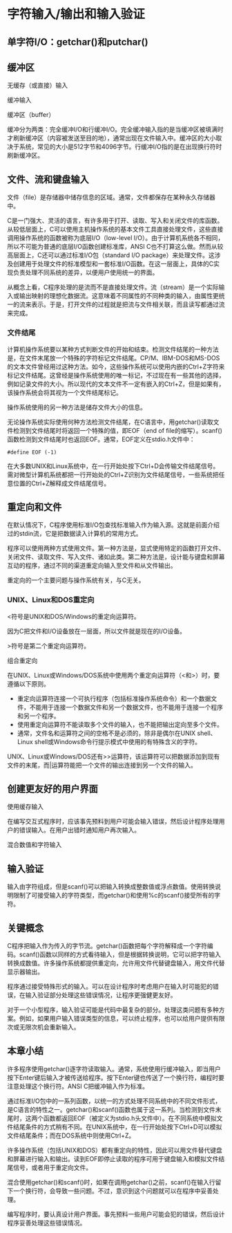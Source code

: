 # 字符输入/输出和输入验证

## 单字符I/O：getchar()和putchar()

## 缓冲区

无缓存（或直接）输入

缓冲输入

缓冲区（buffer）

缓冲分为两类：完全缓冲I/O和行缓冲I/O。完全缓冲输入指的是当缓冲区被填满时才刷新缓冲区（内容被发送至目的地），通常出现在文件输入中。缓冲区的大小取决于系统，常见的大小是512字节和4096字节。行缓冲I/O指的是在出现换行符时刷新缓冲区。

## 文件、流和键盘输入

文件（file）是存储器中储存信息的区域。通常，文件都保存在某种永久存储器中。

C是一门强大、灵活的语言，有许多用于打开、读取、写入和关闭文件的库函数。从较低层面上，C可以使用主机操作系统的基本文件工具直接处理文件，这些直接调用操作系统的函数被称为底层I/O（low-level I/O）。由于计算机系统各不相同，所以不可能为普通的底层I/O函数创建标准库，ANSI C也不打算这么做。然而从较高层面上，C还可以通过标准I/O包（standard I/O package）来处理文件。这涉及创建用于处理文件的标准模型和一套标准I/O函数。在这一层面上，具体的C实现负责处理不同系统的差异，以便用户使用统一的界面。

从概念上看，C程序处理的是流而不是直接处理文件。流（stream）是一个实际输入或输出映射的理想化数据流。这意味着不同属性的不同种类的输入，由属性更统一的流来表示。于是，打开文件的过程就是把流与文件相关联，而且读写都通过流来完成。

### 文件结尾

计算机操作系统要以某种方式判断文件的开始和结束。检测文件结尾的一种方法是，在文件末尾放一个特殊的字符标记文件结尾。CP/M、IBM-DOS和MS-DOS的文本文件曾经用过这种方法。如今，这些操作系统可以使用内嵌的Ctrl+Z字符来标记文件结尾。这曾经是操作系统使用的唯一标记，不过现在有一些其他的选择，例如记录文件的大小。所以现代的文本文件不一定有嵌入的Ctrl+Z，但是如果有，该操作系统会将其视为一个文件结尾标记。

操作系统使用的另一种方法是储存文件大小的信息。

无论操作系统实际使用何种方法检测文件结尾，在C语言中，用getchar()读取文件检测到文件结尾时将返回一个特殊的值，即EOF（end of file的缩写）。scanf()函数检测到文件结尾时也返回EOF。通常，EOF定义在stdio.h文件中：

`#define EOF (-1)`

在大多数UNIX和Linux系统中，在一行开始处按下Ctrl+D会传输文件结尾信号。需对微型计算机系统都把一行开始处的Ctrl+Z识别为文件结尾信号，一些系统把任意位置的Ctrl+Z解释成文件结尾信号。

## 重定向和文件

在默认情况下，C程序使用标准I/O包查找标准输入作为输入源。这就是前面介绍过的stdin流，它是把数据读入计算机的常用方式。

程序可以使用两种方式使用文件。第一种方法是，显式使用特定的函数打开文件、关闭文件、读取文件、写入文件、诸如此类。第二种方法是，设计能与键盘和屏幕互动的程序，通过不同的渠道重定向输入至文件和从文件输出。

重定向的一个主要问题与操作系统有关，与C无关。

### UNIX、Linux和DOS重定向

<符号是UNIX和DOS/Windows的重定向运算符。

因为C把文件和I/O设备放在一层面，所以文件就是现在的I/O设备。

\>符号是第二个重定向运算符。

组合重定向

在UNIX、Linux或Windows/DOS系统中使用两个重定向运算符（\<和\>）时，要遵循以下原则。

* 重定向运算符连接一个可执行程序（包括标准操作系统命令）和一个数据文件，不能用于连接一个数据文件和另一个数据文件，也不能用于连接一个程序和另一个程序。
* 使用重定向运算符不能读取多个文件的输入，也不能把输出定向至多个文件。
* 通常，文件名和运算符之间的空格不是必须的，除非是偶尔在UNIX shell、Linux shell或Windows命令行提示模式中使用的有特殊含义的字符。

UNIX、Linux或Windows/DOS还有>>运算符，该运算符可以把数据添加到现有文件的末尾，而|运算符能把一个文件的输出连接到另一个文件的输入。

## 创建更友好的用户界面

使用缓存输入

在编写交互式程序时，应该事先预料到用户可能会输入错误，然后设计程序处理用户的错误输入。在用户出错时通知用户再次输入。

混合数值和字符输入

## 输入验证

输入由字符组成，但是scanf()可以把输入转换成整数值或浮点数值。使用转换说明限制了可接受输入的字符类型，而getchar()和使用%c的scanf()接受所有的字符。

## 关键概念

C程序把输入作为传入的字节流。getchar()函数把每个字符解释成一个字符编码。scanf()函数以同样的方式看待输入，但是根据转换说明，它可以把字符输入转换成数值。许多操作系统都提供重定向，允许用文件代替键盘输入，用文件代替显示器输出。

程序通过接受特殊形式的输入。可以在设计程序时考虑用户在输入时可能犯的错误，在输入验证部分处理这些错误情况，让程序更强健更友好。

对于一个小型程序，输入验证可能是代码中最复杂的部分。处理这类问题有多种方案。例如，如果用户输入错误类型的信息，可以终止程序，也可以给用户提供有限次或无限次机会重新输入。

## 本章小结

许多程序使用getchar()逐字符读取输入。通常，系统使用行缓冲输入，即当用户按下Enter键后输入才被传送给程序。按下Enter键也传送了一个换行符，编程时要注意处理这个换行符。ANSI C把缓冲输入作为标准。

通过标准I/O包中的一系列函数，以统一的方式处理不同系统中的不同文件形式，是C语言的特性之一。getchar()和scanf()函数也属于这一系列。当检测到文件末尾时，这两个函数都返回EOF（被定义为stdio.h头文件中）。在不同系统中模拟文件结尾条件的方式稍有不同。在UNIX系统中，在一行开始处按下Ctrl+D可以模拟文件结尾条件；而在DOS系统中则使用Ctrl+Z。

许多操作系统（包括UNIX和DOS）都有重定向的特性，因此可以用文件替代键盘和屏幕进行输入和输出。读到EOF即停止读取的程序可用于键盘输入和模拟文件结尾信号，或者用于重定向文件。

混合使用getchar()和scanf()时，如果在调用getchar()之前，scanf()在输入行留下一个换行符，会导致一些问题。不过，意识到这个问题就可以在程序中妥善处理。

编写程序时，要认真设计用户界面。事先预料一些用户可能会犯的错误，然后设计程序妥善处理这些错误情况。

